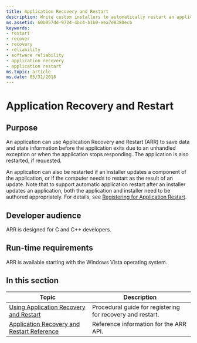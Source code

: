 ```yaml
---
title: Application Recovery and Restart
description: Write custom installers to automatically restart an application that has been shut down to complete an update. Save data and configure application recovery before exiting programs.
ms.assetid: 60b057dd-9724-4bc4-b1b0-eea7e8380ecb
keywords:
- restart
- recover
- recovery
- reliability
- software reliability
- application recovery
- application restart
ms.topic: article
ms.date: 05/31/2018
---
```


# Application Recovery and Restart

## Purpose

An application can use Application Recovery and Restart (ARR) to save data and state information before the application exits due to an unhandled exception or when the application stops responding. The application is also restarted, if requested.

An application can also be restarted if an installer updates a component of the application, or if the computer needs to restart as the result of an update. Note that to support automatic application restart after an installer updates an application, both the application and installer need to be authored appropriately. For details, see [Registering for Application Restart](registering-for-application-restart.md).

## Developer audience

ARR is designed for C and C++ developers.

## Run-time requirements

ARR is available starting with the Windows Vista operating system.

## In this section



| Topic                                                                                                   | Description                                                           |
|---------------------------------------------------------------------------------------------------------|-----------------------------------------------------------------------|
| [Using Application Recovery and Restart](using-application-recovery-and-restart.md)<br/>         | Procedural guide for registering for recovery and restart.<br/> |
| [Application Recovery and Restart Reference](application-recovery-and-restart-reference.md)<br/> | Reference information for the ARR API. <br/>                    |



 

 

 





